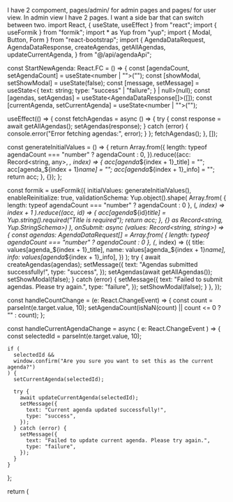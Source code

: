 I have 2 compoment, pages/admin/ for admin pages and pages/ for user view. In admin view I have 2 pages. I want a side bar that can switch between two. import React, { useState, useEffect } from "react";
import { useFormik } from "formik";
import \* as Yup from "yup";
import { Modal, Button, Form } from "react-bootstrap";
import {
AgendaDataRequest,
AgendaDataResponse,
createAgendas,
getAllAgendas,
updateCurrentAgenda,
} from "@/api/agendaApi";

const StartNewAgenda: React.FC = () => {
const [agendaCount, setAgendaCount] = useState<number | "">("");
const [showModal, setShowModal] = useState(false);
const [message, setMessage] = useState<{
text: string;
type: "success" | "failure";
} | null>(null);
const [agendas, setAgendas] = useState<AgendaDataResponse[]>([]);
const [currentAgenda, setCurrentAgenda] = useState<number | "">("");

useEffect(() => {
const fetchAgendas = async () => {
try {
const response = await getAllAgendas();
setAgendas(response);
} catch (error) {
console.error("Error fetching agendas:", error);
}
};
fetchAgendas();
}, []);

const generateInitialValues = () => {
return Array.from({
length: typeof agendaCount === "number" ? agendaCount : 0,
}).reduce((acc: Record<string, any>, _, index) => {
acc[agenda_${index + 1}_title] = "";
      acc[agenda_${index + 1}_name] = "";
acc[agenda_${index + 1}\_info] = "";
return acc;
}, {});
};

const formik = useFormik({
initialValues: generateInitialValues(),
enableReinitialize: true,
validationSchema: Yup.object().shape(
Array.from(
{ length: typeof agendaCount === "number" ? agendaCount : 0 },
(_, index) => index + 1
).reduce((acc, id) => {
acc[agenda_${id}_title] = Yup.string().required("Title is required");
        return acc;
      }, {} as Record<string, Yup.StringSchema>)
    ),
    onSubmit: async (values: Record<string, string>) => {
      const agendas: AgendaDataRequest[] = Array.from(
        { length: typeof agendaCount === "number" ? agendaCount : 0 },
        (_, index) => ({
          title: values[agenda_${index + 1}_title],
name: values[agenda_${index + 1}_name],
          info: values[agenda_${index + 1}\_info],
})
);
try {
await createAgendas(agendas);
setMessage({
text: "Agendas submitted successfully!",
type: "success",
});
setAgendas(await getAllAgendas());
setShowModal(false);
} catch (error) {
setMessage({
text: "Failed to submit agendas. Please try again.",
type: "failure",
});
setShowModal(false);
}
},
});

const handleCountChange = (e: React.ChangeEvent<HTMLInputElement>) => {
const count = parseInt(e.target.value, 10);
setAgendaCount(isNaN(count) || count <= 0 ? "" : count);
};

const handleCurrentAgendaChange = async (
e: React.ChangeEvent<HTMLSelectElement>
) => {
const selectedId = parseInt(e.target.value, 10);

    if (
      selectedId &&
      window.confirm("Are you sure you want to set this as the current agenda?")
    ) {
      setCurrentAgenda(selectedId);

      try {
        await updateCurrentAgenda(selectedId);
        setMessage({
          text: "Current agenda updated successfully!",
          type: "success",
        });
      } catch (error) {
        setMessage({
          text: "Failed to update current agenda. Please try again.",
          type: "failure",
        });
      }
    }

};

return (
<div
style={{
        padding: "20px",
        backgroundColor: "#121212",
        color: "#f5f5f5",
        minHeight: "100vh",
      }} >
<style>{
input, select {
background: #1e1e1e;
border: 2px solid transparent;
padding: 10px;
color: #f5f5f5;
font-size: 16px;
border-radius: 8px;
transition: all 0.3s;
}

        input:focus, select:focus {
          border-color: #6c63ff;
          box-shadow: 0 0 8px #6c63ff;
          outline: none;
        }

        button {
          background: linear-gradient(45deg, #ff6f61, #6c63ff);
          border: none;
          padding: 10px 20px;
          color: #fff;
          font-size: 16px;
          border-radius: 8px;
          cursor: pointer;
          transition: all 0.3s;
        }

        button:hover {
          transform: translateY(-3px);
          box-shadow: 0 5px 15px rgba(108, 99, 255, 0.4);
        }

        label {
          font-weight: bold;
        }
      }</style>
      <h1>Start New Agenda</h1>
      <div style={{ marginBottom: "20px" }}>
        <label htmlFor="agendaCount">
          How many plans do you want to create in your agenda?
        </label>
        <input
          type="number"
          id="agendaCount"
          min="1"
          value={agendaCount}
          onChange={handleCountChange}
          style={{ marginLeft: "10px", marginTop: "10px" }}
        />
        <Button
          onClick={() => setShowModal(true)}
          disabled={!(typeof agendaCount === "number" && agendaCount > 0)}
          style={{ marginLeft: "10px" }}
        >
          Create Agendas
        </Button>
        {message && (
          <div
            style={{
              color: message.type === "success" ? "#4caf50" : "#f44336",
              marginTop: "10px",
            }}
          >
            {message.text}
          </div>
        )}
      </div>
      <div style={{ marginBottom: "20px" }}>
        <label htmlFor="currentAgenda">Choose the current agenda:</label>
        <select
          id="currentAgenda"
          value={currentAgenda}
          onChange={handleCurrentAgendaChange}
          style={{ marginLeft: "10px" }}
        >
          <option value="">Select an agenda</option>
          {agendas.map((agenda) => (
            <option key={agenda.id} value={agenda.id}>
              {agenda.title}
            </option>
          ))}
        </select>
      </div>
      <Modal
        dialogClassName="modal-dialog-scrollable"
        show={showModal}
        onHide={() => setShowModal(false)}
        size="lg"
      >
        <Modal.Header closeButton>
          <Modal.Title>Create Agendas</Modal.Title>
        </Modal.Header>
        <Modal.Body style={{ maxHeight: "500px", overflowY: "auto" }}>
          <form onSubmit={formik.handleSubmit}>
            {Array.from(
              { length: typeof agendaCount === "number" ? agendaCount : 0 },
              (_, index) => {
                const id = index + 1;
                return (
                  <div
                    key={id}
                    style={{
                      border: "1px solid #444",
                      borderRadius: "8px",
                      padding: "10px",
                      marginBottom: "10px",
                    }}
                  >
                    <h3 style={{ color: "#6c63ff" }}>Agenda {id}</h3>
                    <Form.Group>
                      <Form.Label>Title : </Form.Label>
                      <Form.Control
                        type="text"
                        name={agenda_${id}_title}
                        value={formik.values[agenda_${id}_title]}
                        onChange={formik.handleChange}
                        onBlur={formik.handleBlur}
                        isInvalid={
                          !!formik.errors[agenda_${id}_title] &&
                          !!formik.touched[agenda_${id}_title]
                        }
                      />
                      <Form.Control.Feedback type="invalid"></Form.Control.Feedback>
                    </Form.Group>
                    <Form.Group>
                      <Form.Label>Name:</Form.Label>
                      <Form.Control
                        type="text"
                        name={agenda_${id}_name}
                        value={formik.values[agenda_${id}_name]}
                        onChange={formik.handleChange}
                        onBlur={formik.handleBlur}
                        isInvalid={
                          !!formik.errors[agenda_${id}_name] &&
                          !!formik.touched[agenda_${id}_name]
                        }
                      />
                      <Form.Control.Feedback type="invalid"></Form.Control.Feedback>
                    </Form.Group>
                    <Form.Group>
                      <Form.Label> Infor : </Form.Label>
                      <Form.Control
                        type="text"
                        name={agenda_${id}_info}
                        value={formik.values[agenda_${id}_info]}
                        onChange={formik.handleChange}
                        onBlur={formik.handleBlur}
                        isInvalid={
                          !!formik.errors[agenda_${id}_info] &&
                          !!formik.touched[agenda_${id}_info]
                        }
                      />
                      <Form.Control.Feedback type="invalid"></Form.Control.Feedback>
                    </Form.Group>
                  </div>
                );
              }
            )}
            <Button type="submit">Submit Agendas</Button>
          </form>
        </Modal.Body>
      </Modal>
    </div>

);
};

export default StartNewAgenda; import { getVoteCounts, VoteCountsResponseDto } from '@/api/adminApi';
import React, { useEffect, useState } from 'react';

const VoteDisplay: React.FC = () => {
const [voteData, setVoteData] = useState<VoteCountsResponseDto | null>(null);

useEffect(() => {
// Simulate fetching data (replace this with your API call)
const fetchVoteCounts = async () => {
// Replace with actual API call
const data = await getVoteCounts();
setVoteData(data);
};

    fetchVoteCounts();

}, []);

if (!voteData) return <p>Loading...</p>;

return (
<div className="min-h-screen py-6 flex flex-col justify-center items-center sm:py-12">
<h2 className='text-2xl font-bold m-4'>Male Votes</h2>
<ul>
{voteData.maleVotes.map((vote) => (
<li key={vote.selectionId} className='font-poppins mb-2 text-lg'>
{vote.selectionName}: <span className='text-violet-600'>{vote.voteCount}</span>
</li>
))}
</ul>
<h2 className='text-2xl font-bold m-4'>Female Votes</h2>
<ul>
{voteData.femaleVotes.map((vote) => (
<li key={vote.selectionId} className='font-poppins mb-2 text-lg'>
{vote.selectionName}: <span className='text-violet-600'>{vote.voteCount}</span>
</li>
))}
</ul>
</div>
);
};

export default VoteDisplay;
{/_ Add all admin protected routes here _/}
<Route element={<ProtectedAdminLayout />}>
<Route path="/admin" element={<AdminPage />} />
<Route path="/admin/agenda" element={<StartNewAgenda />} />
</Route>

ChatGPT said:

